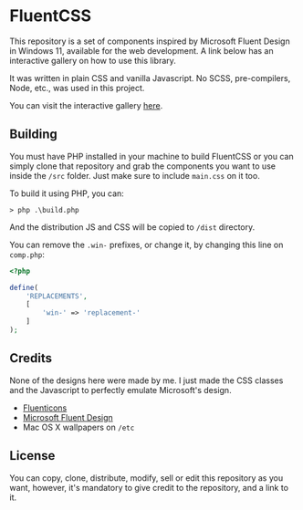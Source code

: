 # FluentCSS

This repository is a set of components inspired by Microsoft Fluent Design in Windows 11, available for the web development. A link below has an interactive gallery
on how to use this library.

It was written in plain CSS and vanilla Javascript. No SCSS, pre-compilers, Node, etc., was used in this project.

You can visit the interactive gallery [here](https://fluentcss.project-principium.dev/#/).

## Building

You must have PHP installed in your machine to build FluentCSS or you can simply clone that repository and grab the components you want to use inside the `/src` folder.
Just make sure to include `main.css` on it too.

To build it using PHP, you can:

```
> php .\build.php
```

And the distribution JS and CSS will be copied to `/dist` directory.

You can remove the `.win-` prefixes, or change it, by changing this line on `comp.php`:

```php
<?php

define(
    'REPLACEMENTS',
    [
        'win-' => 'replacement-'
    ]
);
```

## Credits

None of the designs here were made by me. I just made the CSS classes and the Javascript to perfectly
emulate Microsoft's design.

- [Fluenticons](https://fluenticons.co/)
- [Microsoft Fluent Design](https://fluent2.microsoft.design/components/windows)
- Mac OS X wallpapers on `/etc`

## License

You can copy, clone, distribute, modify, sell or edit this repository as you want, however, it's mandatory to give credit to the repository, and a link to it.